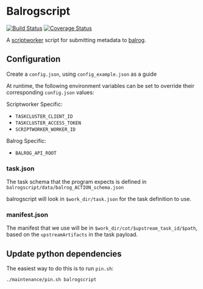 # Balrogscript

[![Build Status](https://travis-ci.org/mozilla-releng/balrogscript.svg?branch=master)](https://travis-ci.org/mozilla-releng/balrogscript)
[![Coverage Status](https://coveralls.io/repos/github/mozilla-releng/balrogscript/badge.svg?branch=master)](https://coveralls.io/github/mozilla-releng/balrogscript?branch=master)

A [scriptworker](https://github.com/mozilla-releng/scriptworker) script for submitting metadata to [balrog](https://wiki.mozilla.org/Balrog).

## Configuration
Create a `config.json`, using `config_example.json` as a guide

At runtime, the following environment variables can be set to override their corresponding `config.json` values:

Scriptworker Specific:
- `TASKCLUSTER_CLIENT_ID`
- `TASKCLUSTER_ACCESS_TOKEN`
- `SCRIPTWORKER_WORKER_ID`

Balrog Specific:
- `BALROG_API_ROOT`

### task.json

The task schema that the program expects is defined in `balrogscript/data/balrog_ACTION_schema.json`

balrogscript will look in `$work_dir/task.json` for the task definition to use.

### manifest.json

The manifest that we use will be in `$work_dir/cot/$upstream_task_id/$path`, based on the `upstreamArtifacts` in the task payload.

## Update python dependencies
The easiest way to do this is to run `pin.sh`:

    ./maintenance/pin.sh balrogscript